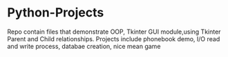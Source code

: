 # Python-Projects
Repo contain files that demonstrate OOP, Tkinter GUI module,using Tkinter Parent and Child relationships.
Projects include phonebook demo, I/O read and write process, databae creation, nice mean game 
